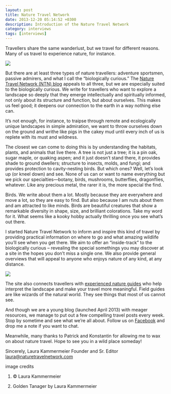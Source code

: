 ```yaml
---
layout: post
title: Nature Travel Network
date: 2013-12-20 05:14:52 +0300
description: Introduction of the Nature Travel Network
category: interviews
tags: [interviews]
---
```

Travellers share the same wanderlust, but we travel for different reasons. Many of us travel to experience nature, for instance. 

<img src="http://naturetravelnetwork.com/wp-content/uploads/2013/12/tanager-Laura-Kammermeier.png">
<!--more--><br>

But there are at least three types of nature travellers: adventure sportsmen, passive admirers, and what I call the “biologically curious.” The <a href="http://www.naturetravelnetwork.com">Nature Travel Network (NTN) blog</a> appeals to all three, but we are especially suited to the biologically curious. We write for travellers who want to explore a landscape so deeply that they emerge intellectually and spiritually informed, not only about its structure and function, but about ourselves. This makes us feel good; it deepens our connection to the earth in a way nothing else can.

It’s not enough, for instance, to traipse through remote and ecologically unique landscapes in simple admiration, we want to throw ourselves down on the ground and writhe like pigs in the cakey mud until every inch of us is replete with its must and wildness. 

The closest we can come to doing this is by understanding the habitats, plants, and animals that live there. A tree is not just a tree; it is a pin oak, sugar maple, or quaking aspen; and it just doesn’t stand there, it provides shade to ground dwellers; structure to insects, molds, and fungi; and provides protection to cavity-nesting birds. But which ones? Well, let’s look up (or kneel down) and see. None of us can or want to name everything but we pick our specialties—botany, birds, mushrooms, butterflies, dragonflies, whatever. Like any precious metal, the rarer it is, the more special the find.

Birds. We write about them a lot. Mostly because they are everywhere and move a lot, so they are easy to find. But also because I am nuts about them and am attracted to like minds. Birds are beautiful creatures that show a remarkable diversity in shape, size, and brilliant colorations. Take my word for it. What seems like a kooky hobby actually thrilling once you see what’s out there. 

I started Nature Travel Network to inform and inspire this kind of travel by providing practical information on where to go and what amazing wildlife you’ll see when you get there. We aim to offer an “inside-track” to the biologically curious – revealing the special somethings you may discover at a site in the hopes you don’t miss a single one. We also provide general overviews that will appeal to anyone who enjoys nature of any kind, at any distance.

<img src="http://naturetravelnetwork.com/wp-content/uploads/2013/12/Laura-Kammermeier-birder.png">

The site also connects travellers with <a href="http://www.naturetravelnetwork.com/meet-the-guides/">experienced nature guides</a> who help interpret the landscape and make your travel more meaningful. Field guides are like wizards of the natural world. They see things that most of us cannot see.  

And though we are a young blog (launched April 2013) with meager resources, we manage to put out a few compelling travel posts every week. Stop by sometime and see what we’re all about. Follow us on <a rel="nofollow" href="http://www.facebook.com/naturetravelnet">Facebook</a> and drop me a note if you want to chat. 

Meanwhile, many thanks to Patrick and Konstantin for allowing me to wax on about nature travel. Hope to see you in a wild place someday! 

Sincerely, Laura Kammermeier
Founder and Sr. Editor
laura@naturetravelnetwork.com




image credits

1.  © Laura Kammermeier

2. Golden Tanager by Laura Kammermeier
